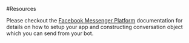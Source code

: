 #Resources


Please checkout the [Facebook Messenger Platform](https://developers.facebook.com/docs/messenger-platform) documentation for details on how to setup your app and constructing conversation object which you can send from your bot.
